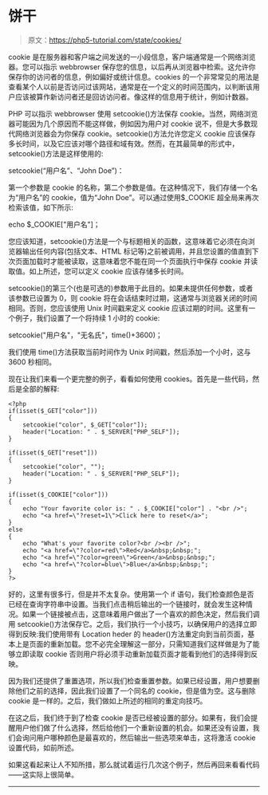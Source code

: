 # 饼干

> 原文：<https://php5-tutorial.com/state/cookies/>

cookie 是在服务器和客户端之间发送的一小段信息，客户端通常是一个网络浏览器。您可以指示 webbrowser 保存您的信息，以后再从浏览器中检索。这允许你保存你的访问者的信息，例如偏好或统计信息。cookies 的一个非常常见的用法是查看某个人以前是否访问过该网站，通常是在一个定义的时间范围内，以判断该用户应该被算作新访问者还是回访访问者。像这样的信息用于统计，例如计数器。

PHP 可以指示 webbrowser 使用 setcookie()方法保存 cookie。当然，网络浏览器可能因为几个原因而不能这样做，例如因为用户对 cookie 说不，但是大多数现代网络浏览器会为你保存 cookie。setcookie()方法允许您定义 cookie 应该保存多长时间，以及它应该对哪个路径和域有效。然而，在其最简单的形式中，setcookie()方法是这样使用的:

setcookie(“用户名”、“John Doe”)：

第一个参数是 cookie 的名称，第二个参数是值。在这种情况下，我们存储一个名为“用户名”的 cookie，值为“John Doe”。可以通过使用$_COOKIE 超全局来再次检索该值，如下所示:

echo $_COOKIE["用户名"]；

您应该知道，setcookie()方法是一个与标题相关的函数，这意味着它必须在向浏览器输出任何内容(包括文本、HTML 标记等)之前被调用，并且您设置的值直到下次页面加载时才能被读取，这意味着您不能在同一个页面执行中保存 cookie 并读取值。如上所述，您可以定义 cookie 应该存储多长时间。

<input type="hidden" name="IL_IN_ARTICLE">

setcookie()的第三个(也是可选的)参数用于此目的。如果未提供任何参数，或者该参数已设置为 0，则 cookie 将在会话结束时过期，这通常与浏览器关闭的时间相同。否则，您应该使用 Unix 时间戳来定义 cookie 应该过期的时间。这里有一个例子，我们设置了一个将持续 1 小时的 cookie:

setcookie("用户名"，"无名氏"，time()+3600)；

我们使用 time()方法获取当前时间作为 Unix 时间戳，然后添加一个小时，这与 3600 秒相同。

现在让我们来看一个更完整的例子，看看如何使用 cookies。首先是一些代码，然后是全部的解释:

```
<?php
if(isset($_GET["color"]))
{
    setcookie("color", $_GET["color"]);    
    header("Location: " . $_SERVER["PHP_SELF"]);
}

if(isset($_GET["reset"]))
{
    setcookie("color", "");
    header("Location: " . $_SERVER["PHP_SELF"]);
}

if(isset($_COOKIE["color"]))
{
    echo "Your favorite color is: " . $_COOKIE["color"] . "<br />"; 
    echo "<a href=\"?reset=1\">Click here to reset</a>";
}
else
{
    echo "What's your favorite color?<br /><br />";
    echo "<a href=\"?color=red\">Red</a>&nbsp;&nbsp;";
    echo "<a href=\"?color=green\">Green</a>&nbsp;&nbsp;";
    echo "<a href=\"?color=blue\">Blue</a>&nbsp;&nbsp;";
}
?>
```

好的，这里有很多行，但是并不太复杂。使用第一个 if 语句，我们检查颜色是否已经在查询字符串中设置。当我们点击稍后输出的一个链接时，就会发生这种情况。如果一个链接被点击，这意味着用户做出了一个喜欢的颜色决定，然后我们调用 setcookie()方法保存它。之后，我们执行一个小技巧，以确保用户的选择立即得到反映:我们使用带有 Location heder 的 header()方法重定向到当前页面，基本上是页面的重新加载。您不必完全理解这一部分，只需知道我们这样做是为了能够立即读取 cookie 否则用户将必须手动重新加载页面才能看到他们的选择得到反映。

因为我们还提供了重置选项，所以我们检查重置参数。如果已经设置，用户想要删除他们之前的选择，因此我们设置了一个同名的 cookie，但是值为空。这与删除 cookie 是一样的。之后，我们做如上所述的相同的重定向技巧。

在这之后，我们终于到了检查 cookie 是否已经被设置的部分。如果有，我们会提醒用户他们做了什么选择，然后给他们一个重新设置的机会。如果还没有设置，我们会询问用户哪种颜色是最喜欢的，然后输出一些选项来单击，这将激活 cookie 设置代码，如前所述。

如果这看起来让人不知所措，那么就试着运行几次这个例子，然后再回来看看代码——这实际上很简单。

* * *